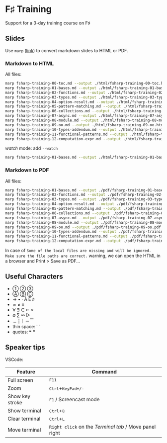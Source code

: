 # F♯ Training

Support for a 3-day training course on F♯

## Slides

Use `marp` ([link](https://marp.app)) to convert markdown slides to HTML or PDF.

### Markdown to HTML

All files:

```bash
marp fsharp-training-00-toc.md --output ./html/fsharp-training-00-toc.html --theme themes/d-edge.css
marp fsharp-training-01-bases.md --output ./html/fsharp-training-01-bases.html --theme themes/d-edge.css
marp fsharp-training-02-functions.md --output ./html/fsharp-training-02-functions.html --theme themes/d-edge.css
marp fsharp-training-03-types.md --output ./html/fsharp-training-03-types.html --theme themes/d-edge.css
marp fsharp-training-04-option-result.md --output ./html/fsharp-training-04-option-result.html --theme themes/d-edge.css
marp fsharp-training-05-pattern-matching.md --output ./html/fsharp-training-05-pattern-matching.html --theme themes/d-edge.css
marp fsharp-training-06-collections.md --output ./html/fsharp-training-06-collections.html --theme themes/d-edge.css
marp fsharp-training-07-async.md --output ./html/fsharp-training-07-async.html --theme themes/d-edge.css
marp fsharp-training-08-module.md --output ./html/fsharp-training-08-module.html --theme themes/d-edge.css
marp fsharp-training-09-oo.md --output ./html/fsharp-training-09-oo.html --theme themes/d-edge.css
marp fsharp-training-10-types-addendum.md --output ./html/fsharp-training-10-types-addendum.html --theme themes/d-edge.css
marp fsharp-training-11-functional-patterns.md --output ./html/fsharp-training-11-functional-patterns.html --theme themes/d-edge.css
marp fsharp-training-12-computation-expr.md --output ./html/fsharp-training-12-computation-expr.html --theme themes/d-edge.css
```

*watch* mode: add `--watch`

```bash
marp fsharp-training-01-bases.md --output ./html/fsharp-training-01-bases.html --theme themes/d-edge.css --watch
```

### Markdown to PDF

All files:

```bash
marp fsharp-training-01-bases.md --output ./pdf/fsharp-training-01-bases.pdf --theme themes/d-edge.css --allow-local-files
marp fsharp-training-02-functions.md --output ./pdf/fsharp-training-02-functions.pdf --theme themes/d-edge.css --allow-local-files
marp fsharp-training-03-types.md --output ./pdf/fsharp-training-03-types.pdf --theme themes/d-edge.css --allow-local-files
marp fsharp-training-04-option-result.md --output ./pdf/fsharp-training-04-option-result.pdf --theme themes/d-edge.css --allow-local-files
marp fsharp-training-05-pattern-matching.md --output ./pdf/fsharp-training-05-pattern-matching.pdf --theme themes/d-edge.css --allow-local-files
marp fsharp-training-06-collections.md --output ./pdf/fsharp-training-06-collections.pdf --theme themes/d-edge.css --allow-local-files
marp fsharp-training-07-async.md --output ./pdf/fsharp-training-07-async.pdf --theme themes/d-edge.css --allow-local-files
marp fsharp-training-08-module.md --output ./pdf/fsharp-training-08-module.pdf --theme themes/d-edge.css --allow-local-files
marp fsharp-training-09-oo.md --output ./pdf/fsharp-training-09-oo.pdf --theme themes/d-edge.css --allow-local-files
marp fsharp-training-10-types-addendum.md --output ./pdf/fsharp-training-10-types-addendum.pdf --theme themes/d-edge.css --allow-local-files
marp fsharp-training-11-functional-patterns.md --output ./pdf/fsharp-training-11-functional-patterns.pdf --theme themes/d-edge.css --allow-local-files
marp fsharp-training-12-computation-expr.md --output ./pdf/fsharp-training-12-computation-expr.pdf --theme themes/d-edge.css --allow-local-files
```

In case of `Some of the local files are missing and will be ignored. Make sure the file paths are correct.` warning, we can open the HTML in a browser and Print > Save as PDF...

## Useful Characters

- ① ② ③
- Ⓐ Ⓑ Ⓒ
- → • · À É ♯
- ≃ ≠ ≡
- ∀ ∃ ∈ ⊂ ×
- ∅ ∑ ∞ ▷
- … ┆｜ ─ ▔
- thin space: ' '
- quotes: ❝ ❞

## Speaker tips

VSCode:

| Feature         | Command                                                |
|-----------------|--------------------------------------------------------|
| Full screen     | <kbd>F11</kbd>                                         |
| Zoom            | <kbd>Ctrl</kbd>+<kbd>KeyPad+/-</kbd>                   |
| Show key stroke | <kbd>F1</kbd> / Screencast mode                        |
| Show terminal   | <kbd>Ctrl</kbd>+<kbd>ù</kbd>                           |
| Clear terminal  | <kbd>Ctrl</kbd>+<kbd>L</kbd>                           |
| Move terminal   | `Right click` on the *Terminal tab* / Move panel right |
